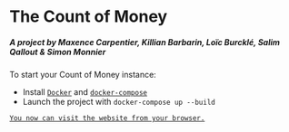 # The Count of Money
##### A project by Maxence Carpentier, Killian Barbarin, Loïc Burcklé, Salim Qallout & Simon Monnier

To start your Count of Money instance:
* Install [`Docker`](https://docs.docker.com/get-docker/) and [`docker-compose`](https://docs.docker.com/compose/install/)
* Launch the project with `docker-compose up --build`

[`You now can visit the website from your browser.`](https://crypto.musicalink.fr)

